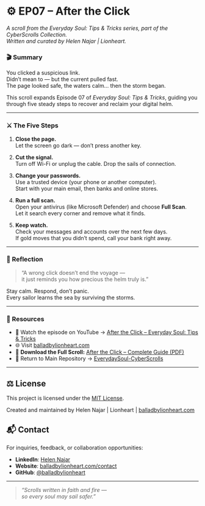 # ⚙️ EP07 – After the Click  
_A scroll from the Everyday Soul: Tips & Tricks series, part of the CyberScrolls Collection._  
_Written and curated by Helen Najar | Lionheart._


### 🎬 Summary  
You clicked a suspicious link.  
Didn’t mean to — but the current pulled fast.  
The page looked safe, the waters calm… then the storm began.  

This scroll expands Episode 07 of *Everyday Soul: Tips & Tricks*, guiding you through five steady steps to recover and reclaim your digital helm.

---

### ⚔️ The Five Steps  

1. **Close the page.**  
   Let the screen go dark — don’t press another key.  

2. **Cut the signal.**  
   Turn off Wi-Fi or unplug the cable. Drop the sails of connection.  

3. **Change your passwords.**  
   Use a trusted device (your phone or another computer).  
   Start with your main email, then banks and online stores.  

4. **Run a full scan.**  
   Open your antivirus (like Microsoft Defender) and choose **Full Scan**.  
   Let it search every corner and remove what it finds.  

5. **Keep watch.**  
   Check your messages and accounts over the next few days.  
   If gold moves that you didn’t spend, call your bank right away.

---

### 🌅 Reflection  
> “A wrong click doesn’t end the voyage —  
> it just reminds you how precious the helm truly is.”  

Stay calm. Respond, don’t panic.  
Every sailor learns the sea by surviving the storms.

---

### 🧭 Resources  
- 🎥 Watch the episode on YouTube → [After the Click – Everyday Soul: Tips & Tricks](https://youtube.com/@BalladByLionheart)  
- 🌐 Visit [balladbylionheart.com](https://balladbylionheart.com)  
- 📜 **Download the Full Scroll:** [After the Click – Complete Guide (PDF)](./EverydaySoul-CyberScrolls_EP07_AfterTheClick.pdf)  
- 📂 Return to Main Repository → [EverydaySoul-CyberScrolls](../README.md)

---

## ⚖️ License

This project is licensed under the [MIT License](https://github.com/balladbylionheart/Everydaysoul-Cyberscrolls/blob/main/LICENSE.md).

Created and maintained by Helen Najar | Lionheart | [balladbylionheart.com](https://www.balladbylionheart.com)


## 📬 Contact

For inquiries, feedback, or collaboration opportunities:
- **LinkedIn**: [Helen Najar](https://www.linkedin.com/in/helen-najar)  
- **Website**: [balladbylionheart.com/contact](https://www.balladbylionheart.com/contact)  
- **GitHub**: [@balladbylionheart](https://github.com/balladbylionheart)  

---
> *“Scrolls written in faith and fire —  
> so every soul may sail safer.”*